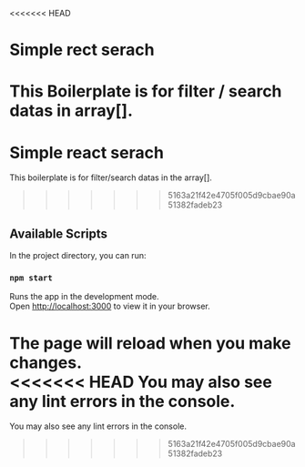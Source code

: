 <<<<<<< HEAD
# Simple rect serach

This Boilerplate is for filter / search datas in array[].
=======
# Simple react serach

This boilerplate is for filter/search datas in the array[].
>>>>>>> 5163a21f42e4705f005d9cbae90a51382fadeb23

## Available Scripts

In the project directory, you can run:

### `npm start`

Runs the app in the development mode.\
Open [http://localhost:3000](http://localhost:3000) to view it in your browser.

The page will reload when you make changes.\
<<<<<<< HEAD
You may also see any lint errors in the console.
=======
You may also see any lint errors in the console.
>>>>>>> 5163a21f42e4705f005d9cbae90a51382fadeb23
